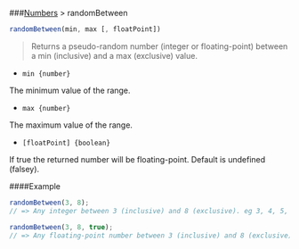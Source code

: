 ###[Numbers](../) > randomBetween

```js
randomBetween(min, max [, floatPoint])
```

>Returns a pseudo-random number (integer or floating-point) between a min (inclusive) and a max (exclusive) value.

- <code>min {number}</code>

The minimum value of the range.

- <code>max {number}</code>

The maximum value of the range.

- <code>[floatPoint] {boolean}</code>

If true the returned number will be floating-point. Default is undefined (falsey).

####Example
```js
randomBetween(3, 8);
// => Any integer between 3 (inclusive) and 8 (exclusive). eg 3, 4, 5, 6, 7

randomBetween(3, 8, true);
// => Any floating-point number between 3 (inclusive) and 8 (exclusive). eg 6.362311312365572
```